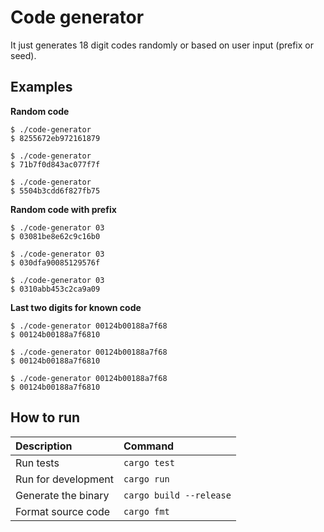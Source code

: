 # Code generator

It just generates 18 digit codes randomly or based on user input (prefix or seed).

## Examples

**Random code**

```
$ ./code-generator
$ 8255672eb972161879

$ ./code-generator
$ 71b7f0d843ac077f7f

$ ./code-generator
$ 5504b3cdd6f827fb75
```

**Random code with prefix**

```
$ ./code-generator 03
$ 03081be8e62c9c16b0
 
$ ./code-generator 03
$ 030dfa90085129576f
 
$ ./code-generator 03
$ 0310abb453c2ca9a09
```

**Last two digits for known code**

```
$ ./code-generator 00124b00188a7f68
$ 00124b00188a7f6810
 
$ ./code-generator 00124b00188a7f68
$ 00124b00188a7f6810
 
$ ./code-generator 00124b00188a7f68
$ 00124b00188a7f6810
```

## How to run

| Description | Command |
| :--- | :--- |
| Run tests | `cargo test`
| Run for development | `cargo run` |
| Generate the binary | `cargo build --release` |
| Format source code | `cargo fmt` |

